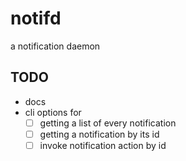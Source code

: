 # notifd

a notification daemon

## TODO

- docs
- cli options for
  - [ ] getting a list of every notification
  - [ ] getting a notification by its id
  - [ ] invoke notification action by id
